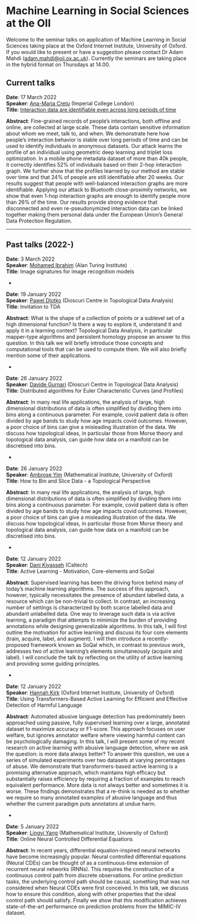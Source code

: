 # Machine Learning in Social Sciences at the OII

Welcome to the seminar talks on application of Machine Learning in Social Sciences taking place at the Oxford Internet Institute, University of Oxford. If you would like to present or have a suggestion please contact Dr Adam Mahdi (adam.mahdi@oii.ox.ac.uk). Currently the seminars are taking place in the hybrid format on Thursdays at 14.00. 


## Current talks

__Date__: 17 March 2022\
__Speaker__:  	[Ana-Maria Cretu](https://scholar.google.com/citations?hl=en&user=1iDGOKUAAAAJ&view_op=list_works&sortby=pubdate) (Imperial College London)\
__Title__:   [Interaction data are identifiable even across long periods of time](https://www.nature.com/articles/s41467-021-27714-6)

__Abstract__: Fine-grained records of people’s interactions, both offline and online, are collected at large scale. These data contain sensitive information about whom we meet, talk to, and when. We demonstrate here how people’s interaction behavior is stable over long periods of time and can be used to identify individuals in anonymous datasets. Our attack learns the profile of an individual using geometric deep learning and triplet loss optimization. In a mobile phone metadata dataset of more than 40k people, it correctly identifies 52% of individuals based on their 2-hop interaction graph. We further show that the profiles learned by our method are stable over time and that 24% of people are still identifiable after 20 weeks. Our results suggest that people with well-balanced interaction graphs are more identifiable. Applying our attack to Bluetooth close-proximity networks, we show that even 1-hop interaction graphs are enough to identify people more than 26% of the time. Our results provide strong evidence that disconnected and even re-pseudonymized interaction data can be linked together making them personal data under the European Union’s General Data Protection Regulation.

--- 
## Past talks (2022-)

__Date__: 3 March 2022\
__Speaker__:  	[Mohamed Ibrahim](https://scholar.google.com.eg/citations?user=6-6sTUUAAAAJ&hl=en) (Alan Turing Institute)\
__Title__:   Image signatures for image recognition models

-

__Date__: 19 January 2022\
__Speaker__:  	[Pawel Dlotko](https://dioscuri-tda.org/members/pawel.html) (Dioscuri Centre in Topological Data Analysis)\
__Title__:   Invitation to TDA

__Abstract__: What is the shape of a collection of points or a sublevel set of a high dimensional function? Is there a way to explore it, understand it and apply it in a learning context? Topological Data Analysis, in particular mapper-type algorithms and persistent homology propose an answer to this question. In this talk we will briefly introduce those concepts and computational tools that can be used to compute them. We will also briefly mention some of their applications.

-

__Date__: 26 January 2022\
__Speaker__:  	[Davide Gurnari](https://dioscuri-tda.org/members/davide.html) (Dioscuri Centre in Topological Data Analysis)\
__Title__:   Distributed algorithms for Euler Characteristic Curves (and Profiles)

__Abstract__: In many real life applications, the analysis of large, high dimensional distributions of data is often simplified by dividing them into bins along a continuous parameter. For example, covid patient data is often divided by age bands to study how age impacts covid outcomes. However, a poor choice of bins can give a misleading illustration of the data. We discuss how topological ideas, in particular those from Morse theory and topological data analysis, can guide how data on a manifold can be discretised into bins.

-

__Date__: 26 January 2022\
__Speaker__:  	[Ambrose Yim](https://www.maths.ox.ac.uk/people/ambrose.yim) (Mathematical Institute, University of Oxford)\
__Title__:    How to Bin and Slice Data - a Topological Perspective

__Abstract__: In many real life applications, the analysis of large, high dimensional distributions of data is often simplified by dividing them into bins along a continuous parameter. For example, covid patient data is often divided by age bands to study how age impacts covid outcomes. However, a poor choice of bins can give a misleading illustration of the data. We discuss how topological ideas, in particular those from Morse theory and topological data analysis, can guide how data on a manifold can be discretised into bins.


-

__Date__: 12 January 2022\
__Speaker__:  	[Dani Kiyasseh](https://danikiyasseh.github.io/) (Caltech)\
__Title__:    Active Learning - Motivation, Core-elements and SoQal

__Abstract__: Supervised learning has been the driving force behind many of today’s machine learning algorithms. The success of this approach, however, typically necessitates the presence of abundant labelled data, a resource which can be non-trivial to collect. In contrast, an increasing number of settings is characterized by both scarce labelled data and abundant unlabelled data. One way to leverage such data is via active learning, a paradigm that attempts to minimize the burden of providing annotations while designing generalizable algorithms. In this talk, I will first outline the motivation for active learning and discuss its four core elements (train, acquire, label, and augment). I will then introduce a recently-proposed framework known as SoQal which, in contrast to previous work, addresses two of active learning’s elements simultaneously (acquire and label). I will conclude the talk by reflecting on the utility of active learning and providing some guiding principles.

-

__Date__: 12 January 2022\
__Speaker__:  	[Hannah Kirk](https://www.hannahrosekirk.com/) (Oxford Internet Institute, University of Oxford)\
__Title__:    Using Transformers-Based Active Learning for Efficient and Effective Detection of Harmful Language

__Abstract__: Automated abusive language detection has predominately been approached using passive, fully supervised learning over a large, annotated dataset to maximize accuracy or F1-score. This approach focuses on user welfare, but ignores annotator welfare where viewing harmful content can be psychologically damaging. In this talk, I will present some of my recent research on active learning with abusive language detection, where we ask the question: is more data always better?  To answer this question, we use a series of simulated experiments over two datasets at varying percentages of abuse. We demonstrate that transformers-based active learning is a promising alternative approach, which maintains high efficacy but substantially raises efficiency by requiring a fraction of examples to reach equivalent performance. More data is not always better and sometimes it is worse. These findings demonstrates that a re-think is needed as to whether we require so many annotated examples of abusive language and thus whether the current paradigm puts annotators at undue harm.


-

__Date__: 5 January 2022\
__Speaker__:  	[Lingyi Yang](https://www.maths.ox.ac.uk/people/lingyi.yang) (Mathematical Institute, University of Oxford)\
__Title__:    Online Neural Controlled Differential Equations

__Abstract__: In recent years, differential equation-inspired neural networks have become increasingly popular. Neural controlled differential equations (Neural CDEs) can be thought of as a continuous-time extension of recurrent neural networks (RNNs). This requires the construction of a continuous control path from discrete observations. For online prediction tasks, the underlying control path should be causal, something that was not considered when Neural CDEs were first conceived. In this talk, we discuss how to ensure this condition, along with other properties that the ideal control path should satisfy. Finally we show that this modification achieves state-of-the-art performance on prediction problems from the MIMIC-IV dataset.

